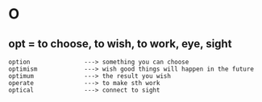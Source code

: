 # O
## opt = to choose, to wish, to work, eye, sight
```
option               ---> something you can choose
optimism             ---> wish good things will happen in the future
optimum              ---> the result you wish
operate              ---> to make sth work
optical              ---> connect to sight

```
